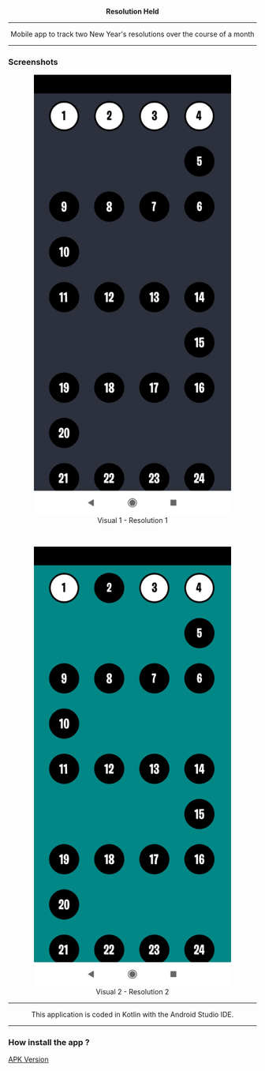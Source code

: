 <p align="center">
  <strong> Resolution Held </strong>
  </p>
<hr> </hr>

<p align="center"> Mobile app to track two New Year's resolutions over the course of a month </p>

<hr> </hr>

<h3> Screenshots </h3>

<p align="center">
  <img src="https://github.com/Gurwan/ResolutionHeld/blob/main/doc/resolution1.jpg" width="400" style="max-width:100%;"><br>
  Visual 1 - Resolution 1
</p>

<br>

<p align="center">
  <img src="https://github.com/Gurwan/ResolutionHeld/blob/main/doc/resolution2.jpg" width="400" style="max-width:100%;"><br>
  Visual 2 - Resolution 2
</p>

<hr> </hr>

<p align="center">This application is coded in Kotlin with the Android Studio IDE.</p>

<hr> </hr>

<h3> How install the app ? </h3>

<a href="https://github.com/Gurwan/ResolutionHeld/releases/download/2.0.0/2.0.0.apk">APK Version</a>

